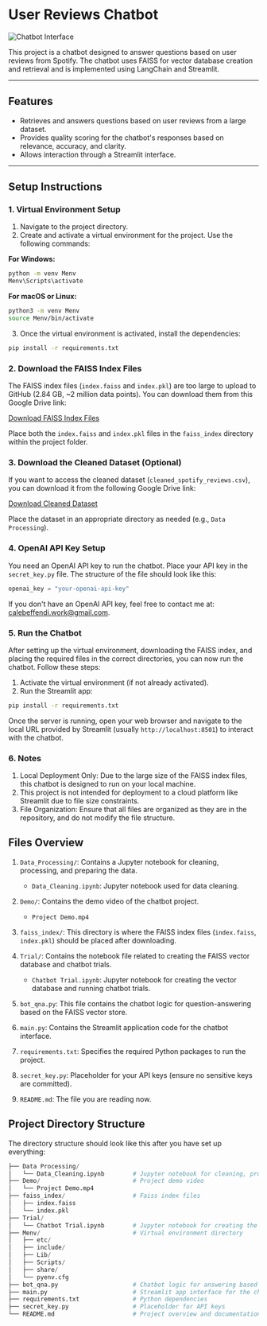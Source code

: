 # User Reviews Chatbot

![Chatbot Interface](https://drive.google.com/uc?export=view&id=1S87tZIsq3Tm9YgUcXdrXhWDMDefHnsxI)

This project is a chatbot designed to answer questions based on user reviews from Spotify. The chatbot uses FAISS for vector database creation and retrieval and is implemented using LangChain and Streamlit.

---

## Features

- Retrieves and answers questions based on user reviews from a large dataset.
- Provides quality scoring for the chatbot's responses based on relevance, accuracy, and clarity.
- Allows interaction through a Streamlit interface.

---

## Setup Instructions

### 1. Virtual Environment Setup

1. Navigate to the project directory.
2. Create and activate a virtual environment for the project. Use the following commands:

**For Windows:**
```bash
python -m venv Menv
Menv\Scripts\activate
```
**For macOS or Linux:**
```bash
python3 -m venv Menv
source Menv/bin/activate
```
3. Once the virtual environment is activated, install the dependencies:
```bash
pip install -r requirements.txt
```
### 2. Download the FAISS Index Files

The FAISS index files (`index.faiss` and `index.pkl`) are too large to upload to GitHub (2.84 GB, ~2 million data points). You can download them from this Google Drive link:

[Download FAISS Index Files](https://drive.google.com/drive/folders/1UuKuh_4QuWS4PJOuHiIUXZxWkz7uJvXQ?usp=sharing)

Place both the `index.faiss` and `index.pkl` files in the `faiss_index` directory within the project folder.

### 3. Download the Cleaned Dataset (Optional)

If you want to access the cleaned dataset (`cleaned_spotify_reviews.csv`), you can download it from the following Google Drive link:

[Download Cleaned Dataset](https://drive.google.com/drive/folders/1UuKuh_4QuWS4PJOuHiIUXZxWkz7uJvXQ?usp=sharing)

Place the dataset in an appropriate directory as needed (e.g., `Data Processing`).

### 4. OpenAI API Key Setup

You need an OpenAI API key to run the chatbot. Place your API key in the `secret_key.py` file. The structure of the file should look like this:

```python
openai_key = "your-openai-api-key"
```

If you don't have an OpenAI API key, feel free to contact me at: [calebeffendi.work@gmail.com](mailto:calebeffendi.work@gmail.com).

### 5. Run the Chatbot
After setting up the virtual environment, downloading the FAISS index, and placing the required files in the correct directories, you can now run the chatbot. Follow these steps:

1. Activate the virtual environment (if not already activated).
2. Run the Streamlit app:
```bash
pip install -r requirements.txt
```
Once the server is running, open your web browser and navigate to the local URL provided by Streamlit (usually `http://localhost:8501`) to interact with the chatbot.

### 6. Notes

1. Local Deployment Only: Due to the large size of the FAISS index files, this chatbot is designed to run on your local machine.
2. This project is not intended for deployment to a cloud platform like Streamlit due to file size constraints.
3. File Organization: Ensure that all files are organized as they are in the repository, and do not modify the file structure.

## Files Overview

1. `Data_Processing/`: Contains a Jupyter notebook for cleaning, processing, and preparing the data.
   - `Data_Cleaning.ipynb`: Jupyter notebook used for data cleaning.
   
2. `Demo/`: Contains the demo video of the chatbot project.
   - `Project Demo.mp4`

3. `faiss_index/`: This directory is where the FAISS index files (`index.faiss`, `index.pkl`) should be placed after downloading.

4. `Trial/`: Contains the notebook file related to creating the FAISS vector database and chatbot trials.
   - `Chatbot Trial.ipynb`: Jupyter notebook for creating the vector database and running chatbot trials.

5. `bot_qna.py`: This file contains the chatbot logic for question-answering based on the FAISS vector store.

6. `main.py`: Contains the Streamlit application code for the chatbot interface.

7. `requirements.txt`: Specifies the required Python packages to run the project.

8. `secret_key.py`: Placeholder for your API keys (ensure no sensitive keys are committed).

9. `README.md`: The file you are reading now.

## Project Directory Structure

The directory structure should look like this after you have set up everything:

```python
├── Data Processing/
│   └── Data_Cleaning.ipynb        # Jupyter notebook for cleaning, processing, and preparing the data
├── Demo/                          # Project demo video
│   └── Project Demo.mp4
├── faiss_index/                   # Faiss index files
│   ├── index.faiss
│   └── index.pkl
├── Trial/
│   └── Chatbot Trial.ipynb        # Jupyter notebook for creating the vector database and running chatbot trials
├── Menv/                          # Virtual environment directory
│   ├── etc/
│   ├── include/
│   ├── Lib/
│   ├── Scripts/
│   ├── share/
│   └── pyenv.cfg
├── bot_qna.py                     # Chatbot logic for answering based on FAISS vector store
├── main.py                        # Streamlit app interface for the chatbot
├── requirements.txt               # Python dependencies
├── secret_key.py                  # Placeholder for API keys
└── README.md                      # Project overview and documentation
```


